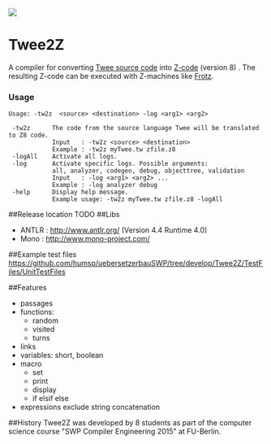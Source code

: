![](http://s016.radikal.ru/i334/1507/38/1098f560ab27.gif)
# Twee2Z 

A compiler for converting [Twee source code](http://twinery.org/) into [Z-code](https://en.wikipedia.org/wiki/Z-machine) (version 8) .
The resulting Z-code can be executed with Z-machines like [Frotz](http://frotz.sourceforge.net/).



### Usage

    Usage: -tw2z  <source> <destination> -log <arg1> <arg2>
    
     -tw2z      The code from the source language Twee will be translated to Z8 code.
                Input   : -tw2z <source> <destination>
                Example : -tw2z myTwee.tw zfile.z8
     -logAll    Activate all logs.
     -log       Activate specific logs. Possible arguments:
                all, analyzer, codegen, debug, objecttree, validation
                Input   : -log <arg1> <arg2> ...
                Example : -log analyzer debug
     -help      Display help message.
                Example usage: -tw2z myTwee.tw zfile.z8 -logAll

##Release location 
    TODO
##Libs
- ANTLR  : http://www.antlr.org/ (Version 4.4 Runtime 4.0)
- Mono    : http://www.mono-project.com/

##Example test files
https://github.com/humsp/uebersetzerbauSWP/tree/develop/Twee2Z/TestFiles/UnitTestFiles

##Features
- passages
- functions:    
    - random
    - visited
    - turns
- links
- variables: short, boolean
- macro
    - set
    - print
    - display
    - if elsif else
- expressions exclude string concatenation

##History
Twee2Z was developed by 8 students as part of the computer science course "SWP Compiler Engineering 2015" at FU-Berlin.
